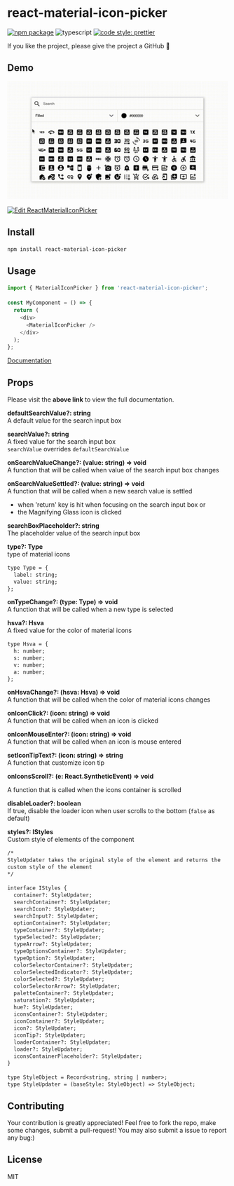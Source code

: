 # react-material-icon-picker

[![npm package][npm-img]][npm-url]
![typescript](https://badgen.net/badge/icon/typescript?icon=typescript&label)
[![code style: prettier](https://img.shields.io/badge/code_style-prettier-ff69b4.svg)](https://github.com/prettier/prettier)

If you like the project, please give the project a GitHub 🌟

## Demo

![image info](./docs/pics/demo.gif)

[npm-img]: https://img.shields.io/npm/v/react-material-icon-picker
[npm-url]: https://www.npmjs.com/package/react-material-icon-picker

[![Edit ReactMaterialIconPicker](https://codesandbox.io/static/img/play-codesandbox.svg)](https://codesandbox.io/s/vigilant-glade-vj69k5?file=/src/App.jsx)

## Install

```bash
npm install react-material-icon-picker
```

## Usage

```ts
import { MaterialIconPicker } from 'react-material-icon-picker';

const MyComponent = () => {
  return (
    <div>
      <MaterialIconPicker />
    </div>
  );
};
```

[Documentation](https://reactmaterialiconpicker.github.io/demo/)

## Props

Please visit the **above link** to view the full documentation.

**defaultSearchValue?: string**<br>
A default value for the search input box

**searchValue?: string**<br>
A fixed value for the search input box<br>
`searchValue` overrides `defaultSearchValue`

**onSearchValueChange?: (value: string) => void**<br>
A function that will be called when value of the search input box changes

**onSearchValueSettled?: (value: string) => void**<br>
A function that will be called when a new search value is settled

- when 'return' key is hit when focusing on the search input box or
- the Magnifying Glass icon is clicked

**searchBoxPlaceholder?: string**<br>
The placeholder value of the search input box

**type?: Type**<br>
type of material icons

```
type Type = {
  label: string;
  value: string;
};
```

**onTypeChange?: (type: Type) => void**<br>
A function that will be called when a new type is selected

**hsva?: Hsva**<br>
A fixed value for the color of material icons

```
type Hsva = {
  h: number;
  s: number;
  v: number;
  a: number;
};
```

**onHsvaChange?: (hsva: Hsva) => void**<br>
A function that will be called when the color of material icons changes

**onIconClick?: (icon: string) => void**<br>
A function that will be called when an icon is clicked

**onIconMouseEnter?: (icon: string) => void**<br>
A function that will be called when an icon is mouse entered

**setIconTipText?: (icon: string) => string**<br>
A function that customize icon tip

**onIconsScroll?: (e: React.SyntheticEvent) => void**<br>

A function that is called when the icons container is scrolled

**disableLoader?: boolean**<br>
If true, disable the loader icon when user scrolls to the bottom (`false` as default)

**styles?: IStyles**<br>
Custom style of elements of the component

```
/*
StyleUpdater takes the original style of the element and returns the custom style of the element
*/

interface IStyles {
  container?: StyleUpdater;
  searchContainer?: StyleUpdater;
  searchIcon?: StyleUpdater;
  searchInput?: StyleUpdater;
  optionContainer?: StyleUpdater;
  typeContainer?: StyleUpdater;
  typeSelected?: StyleUpdater;
  typeArrow?: StyleUpdater;
  typeOptionsContainer?: StyleUpdater;
  typeOption?: StyleUpdater;
  colorSelectorContainer?: StyleUpdater;
  colorSelectedIndicator?: StyleUpdater;
  colorSelected?: StyleUpdater;
  colorSelectorArrow?: StyleUpdater;
  paletteContainer?: StyleUpdater;
  saturation?: StyleUpdater;
  hue?: StyleUpdater;
  iconsContainer?: StyleUpdater;
  iconContainer?: StyleUpdater;
  icon?: StyleUpdater;
  iconTip?: StyleUpdater;
  loaderContainer?: StyleUpdater;
  loader?: StyleUpdater;
  iconsContainerPlaceholder?: StyleUpdater;
}

type StyleObject = Record<string, string | number>;
type StyleUpdater = (baseStyle: StyleObject) => StyleObject;
```

## Contributing

Your contribution is greatly appreciated! Feel free to fork the repo, make some changes, submit a pull-request! You may also submit a issue to report any bug:)

## License

MIT

[build-img]: https://github.com/ryansonshine/typescript-npm-package-template/actions/workflows/release.yml/badge.svg
[build-url]: https://github.com/ryansonshine/typescript-npm-package-template/actions/workflows/release.yml
[downloads-img]: https://img.shields.io/npm/dt/typescript-npm-package-template
[downloads-url]: https://www.npmtrends.com/typescript-npm-package-template
[issues-img]: https://img.shields.io/github/issues/ryansonshine/typescript-npm-package-template
[issues-url]: https://github.com/ryansonshine/typescript-npm-package-template/issues
[codecov-img]: https://codecov.io/gh/ryansonshine/typescript-npm-package-template/branch/main/graph/badge.svg
[codecov-url]: https://codecov.io/gh/ryansonshine/typescript-npm-package-template
[semantic-release-img]: https://img.shields.io/badge/%20%20%F0%9F%93%A6%F0%9F%9A%80-semantic--release-e10079.svg
[semantic-release-url]: https://github.com/semantic-release/semantic-release
[commitizen-img]: https://img.shields.io/badge/commitizen-friendly-brightgreen.svg
[commitizen-url]: http://commitizen.github.io/cz-cli/
